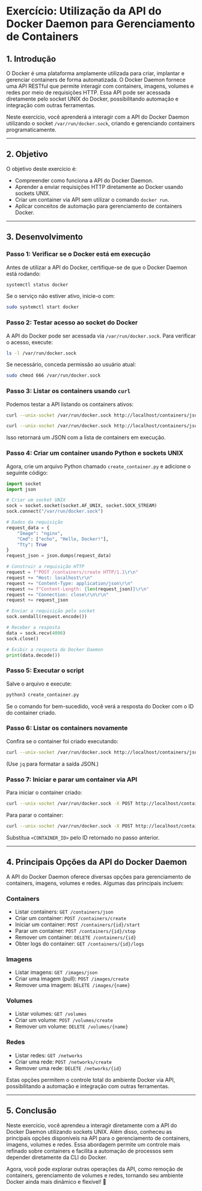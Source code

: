 # Exercício: Utilização da API do Docker Daemon para Gerenciamento de Containers

## 1. Introdução

O Docker é uma plataforma amplamente utilizada para criar, implantar e gerenciar containers de forma automatizada. O Docker Daemon fornece uma API RESTful que permite interagir com containers, imagens, volumes e redes por meio de requisições HTTP. Essa API pode ser acessada diretamente pelo socket UNIX do Docker, possibilitando automação e integração com outras ferramentas.

Neste exercício, você aprenderá a interagir com a API do Docker Daemon utilizando o socket `/var/run/docker.sock`, criando e gerenciando containers programaticamente.

---

## 2. Objetivo

O objetivo deste exercício é:

- Compreender como funciona a API do Docker Daemon.
- Aprender a enviar requisições HTTP diretamente ao Docker usando sockets UNIX.
- Criar um container via API sem utilizar o comando `docker run`.
- Aplicar conceitos de automação para gerenciamento de containers Docker.

---

## 3. Desenvolvimento

### **Passo 1: Verificar se o Docker está em execução**

Antes de utilizar a API do Docker, certifique-se de que o Docker Daemon está rodando:

```bash
systemctl status docker
```

Se o serviço não estiver ativo, inicie-o com:

```bash
sudo systemctl start docker
```

### **Passo 2: Testar acesso ao socket do Docker**

A API do Docker pode ser acessada via `/var/run/docker.sock`. Para verificar o acesso, execute:

```bash
ls -l /var/run/docker.sock
```

Se necessário, conceda permissão ao usuário atual:

```bash
sudo chmod 666 /var/run/docker.sock
```

### **Passo 3: Listar os containers usando `curl`**

Podemos testar a API listando os containers ativos:

```bash
curl --unix-socket /var/run/docker.sock http://localhost/containers/json

curl --unix-socket /var/run/docker.sock http://localhost/containers/json | jq '.[].Names'
```

Isso retornará um JSON com a lista de containers em execução.

### **Passo 4: Criar um container usando Python e sockets UNIX**

Agora, crie um arquivo Python chamado `create_container.py` e adicione o seguinte código:

```python
import socket
import json

# Criar um socket UNIX
sock = socket.socket(socket.AF_UNIX, socket.SOCK_STREAM)
sock.connect("/var/run/docker.sock")

# Dados da requisição
request_data = {
    "Image": "nginx",
    "Cmd": ["echo", "Hello, Docker!"],
    "Tty": True
}
request_json = json.dumps(request_data)

# Construir a requisição HTTP
request = f"POST /containers/create HTTP/1.1\r\n"
request += "Host: localhost\r\n"
request += "Content-Type: application/json\r\n"
request += f"Content-Length: {len(request_json)}\r\n"
request += "Connection: close\r\n\r\n"
request += request_json

# Enviar a requisição pelo socket
sock.sendall(request.encode())

# Receber a resposta
data = sock.recv(4096)
sock.close()

# Exibir a resposta do Docker Daemon
print(data.decode())
```

### **Passo 5: Executar o script**

Salve o arquivo e execute:

```bash
python3 create_container.py
```

Se o comando for bem-sucedido, você verá a resposta do Docker com o ID do container criado.

### **Passo 6: Listar os containers novamente**

Confira se o container foi criado executando:

```bash
curl --unix-socket /var/run/docker.sock http://localhost/containers/json | jq
```

(Use `jq` para formatar a saída JSON.)

### **Passo 7: Iniciar e parar um container via API**

Para iniciar o container criado:

```bash
curl --unix-socket /var/run/docker.sock -X POST http://localhost/containers/<CONTAINER_ID>/start
```

Para parar o container:

```bash
curl --unix-socket /var/run/docker.sock -X POST http://localhost/containers/<CONTAINER_ID>/stop
```

Substitua `<CONTAINER_ID>` pelo ID retornado no passo anterior.

---

## 4. Principais Opções da API do Docker Daemon

A API do Docker Daemon oferece diversas opções para gerenciamento de containers, imagens, volumes e redes. Algumas das principais incluem:

### **Containers**
- Listar containers: `GET /containers/json`
- Criar um container: `POST /containers/create`
- Iniciar um container: `POST /containers/{id}/start`
- Parar um container: `POST /containers/{id}/stop`
- Remover um container: `DELETE /containers/{id}`
- Obter logs do container: `GET /containers/{id}/logs`

### **Imagens**
- Listar imagens: `GET /images/json`
- Criar uma imagem (pull): `POST /images/create`
- Remover uma imagem: `DELETE /images/{name}`

### **Volumes**
- Listar volumes: `GET /volumes`
- Criar um volume: `POST /volumes/create`
- Remover um volume: `DELETE /volumes/{name}`

### **Redes**
- Listar redes: `GET /networks`
- Criar uma rede: `POST /networks/create`
- Remover uma rede: `DELETE /networks/{id}`

Estas opções permitem o controle total do ambiente Docker via API, possibilitando a automação e integração com outras ferramentas.

---

## 5. Conclusão

Neste exercício, você aprendeu a interagir diretamente com a API do Docker Daemon utilizando sockets UNIX. Além disso, conheceu as principais opções disponíveis na API para o gerenciamento de containers, imagens, volumes e redes. Essa abordagem permite um controle mais refinado sobre containers e facilita a automação de processos sem depender diretamente da CLI do Docker.

Agora, você pode explorar outras operações da API, como remoção de containers, gerenciamento de volumes e redes, tornando seu ambiente Docker ainda mais dinâmico e flexível! 🚀

